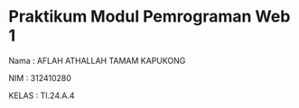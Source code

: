 # Praktikum Modul Pemrograman Web 1
Nama : AFLAH ATHALLAH TAMAM KAPUKONG

NIM : 312410280

KELAS : TI.24.A.4


